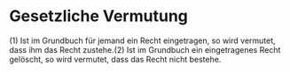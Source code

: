 # Gesetzliche Vermutung

(1) Ist im Grundbuch für jemand ein Recht eingetragen, so wird vermutet, dass ihm das Recht zustehe.(2) Ist im Grundbuch ein eingetragenes Recht gelöscht, so wird vermutet, dass das Recht nicht bestehe. 

